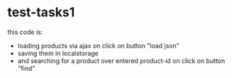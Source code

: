# test-tasks1
this code is:
- loading products via ajax on click on button "load json"
- saving them in localstorage
- and searching for a product over entered product-id on click on button "find"
